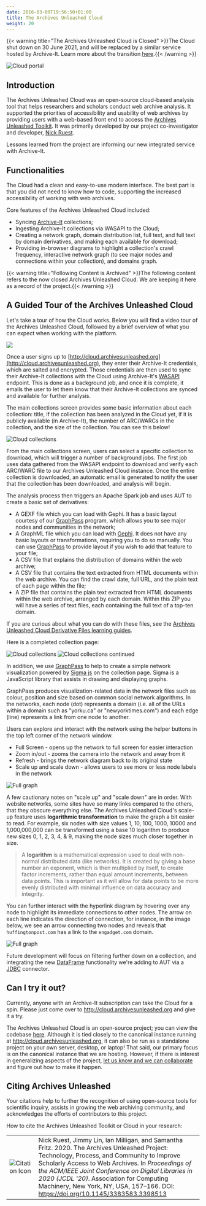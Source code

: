 ```yaml
---
date: 2016-03-09T19:56:50+01:00
title: The Archives Unleashed Cloud
weight: 20
---
```


{{< warning title="The Archives Unleashed Cloud is Closed" >}}The Cloud shut down on 30 June 2021, and will be replaced by a similar service hosted by Archive-It. Learn more about the transition [here](https://news.archivesunleashed.org/archives-unleashed-and-archive-it-to-support-web-archival-research-at-scale-30e81a41f1d3?source=collection_home---------3----------------------------).{{< /warning >}}

![Cloud portal](/images/portal.png)

## Introduction

The Archives Unleashed Cloud was an open-source cloud-based analysis tool that helps researchers and scholars conduct web archive analysis. It supported the priorities of accessibility and usability of web archives by providing users with a web-based front end to access the [Archives Unleashed Toolkit](/aut). It was primarily developed by our project co-investigator and developer, [Nick Ruest](http://ruebot.net/).

Lessons learned from the project are informing our new integrated service with Archive-It.

## Functionalities

The Cloud had a clean and easy-to-use modern interface. The best part is that you did not need to know how to code, supporting the increased accessibility of working with web archives.

Core features of the Archives Unleashed Cloud included:

* Syncing [Archive-It](https://archive-it.org) collections;
* Ingesting Archive-It collections via WASAPI to the Cloud;
* Creating a network graph, domain distribution list, full text, and full text by domain derivatives, and making each available for download;
* Providing in-browser diagrams to highlight a collection's crawl frequency, interactive network graph (to see major nodes and connections within your collection), and domains graph. 

{{< warning title="Following Content is Archived" >}}The following content refers to the now closed Archives Unleashed Cloud. We are keeping it here as a record of the project.{{< /warning >}}


## A Guided Tour of the Archives Unleashed Cloud

Let's take a tour of how the Cloud works. Below you will find a video tour of the Archives Unleashed Cloud, followed by a brief overview of what you can expect when working with the platform.

[![](http://img.youtube.com/vi/BHP51tUhBFs/0.jpg)](http://www.youtube.com/watch?v=BHP51tUhBFs "Archives Unleashed Cloud Tour")

Once a user signs up to [http://cloud.archivesunleashed.org](http://cloud.archivesunleashed.org), they enter their Archive-It credentials, which are salted and encrypted. Those credentials are then used to sync their Archive-It collections with the Cloud using Archive-It's [WASAPI](https://github.com/WASAPI-Community/data-transfer-apis) endpoint. This is done as a background job, and once it is complete, it emails the user to let them know that their Archive-It collections are synced and available for further analysis. 

The main collections screen provides some basic information about each collection: title, if the collection has been analyzed in the Cloud yet, if it is publicly available (in Archive-It), the number of ARC/WARCs in the collection, and the size of the collection. You can see this below!

![Cloud collections](/images/cloud-collections.png)

From the main collections screen, users can select a specific collection to download, which will trigger a number of background jobs. The first job uses data gathered from the WASAPI endpoint to download and verify each ARC/WARC file to our Archives Unleashed Cloud instance. Once the entire collection is downloaded, an automatic email is generated to notify the user that the collection has been downloaded, and analysis will begin. 

The analysis process then triggers an Apache Spark job and uses AUT to create a basic set of derivatives:

* A GEXF file which you can load with Gephi. It has a basic layout courtesy of our [GraphPass](https://github.com/archivesunleashed/graphpass) program, which allows you to see major nodes and communities in the network;
* A GraphML file which you can load with [Gephi](https://gephi.org/). It does not have any basic layouts or transformations, requiring you to do so manually. You can use [GraphPass](https://github.com/archivesunleashed/graphpass) to provide layout if you wish to add that feature to your file;
* A CSV file that explains the distribution of domains within the web archive;
* A CSV file that contains the text extracted from HTML documents within the web archive. You can find the crawl date, full URL, and the plain text of each page within the file;
* A ZIP file that contains the plain text extracted from HTML documents within the web archive, arranged by each domain. Within this ZIP you will have a series of text files, each containing the full text of a top-ten domain.

If you are curious about what you can do with these files, see the [Archives Unleashed Cloud Derivative Files learning guides](https://cloud.archivesunleashed.org/derivatives).

Here is a completed collection page:

![Cloud collections](/images/cloud-interface1.png)
![Cloud collections continued](/images/cloud-interface2.png)

In addition, we use [GraphPass](https://github.com/archivesunleashed/graphpass) to help to create a simple network visualization powered by [Sigma js](http://sigmajs.org/) on the collection page. Sigma is a JavaScript library that assists in drawing and displaying graphs. 

GraphPass produces visualization-related data in the network files such as colour, position and size based on common social network algorithms. In the networks, each node (dot) represents a domain (i.e. all of the URLs within a domain such as "yorku.ca" or "newyorktimes.com") and each edge (line) represents a link from one node to another.

Users can explore and interact with the network using the helper buttons in the top left corner of the network window. 

* Full Screen - opens up the network to full screen for easier interaction
* Zoom in/out - zooms the camera into the network and away from it
* Refresh - brings the network diagram back to its original state
* Scale up and scale down - allows users to see more or less node labels in the network

![Full graph](/images/AUK-graphfull.png)

A few cautionary notes on "scale up" and "scale down" are in order. With website networks, some sites have so many links compared to the others, that they obscure everything else. The Archives Unleashed Cloud's scale-up feature uses **logarithmic transformation** to make the graph a bit easier to read. For example, six nodes with size values 1, 10, 100, 1000, 10000 and 1,000,000,000 can be transformed using a base 10 logarithm to produce new sizes 0, 1, 2, 3, 4, & 9, making the node sizes much closer together in size. 

> A **logarithm** is a mathematical expression used to deal with non-normal distributed data (like networks). It is created by giving a base number an exponent, which is then multiplied by itself, to create factor increments, rather than equal amount increments, between data points. This is important as it will allow for data points to be more evenly distributed with minimal influence on data accuracy and integrity.

You can further interact with the hyperlink diagram by hovering over any node to highlight its immediate connections to other nodes. The arrow on each line indicates the direction of connection, for instance, in the image below, we see an arrow connecting two nodes and reveals that `huffingtonpost.com` has a link to the `engadget.com` domain.

![Full graph](/images/AUK-graph-zoomin.png)

Future development will focus on filtering further down on a collection, and integrating the new [DataFrame](https://spark.apache.org/docs/latest/sql-programming-guide.html) functionality we're adding to AUT via a [JDBC](https://en.wikipedia.org/wiki/JDBC_driver) connector.

## Can I try it out?

Currently, anyone with an Archive-It subscription can take the Cloud for a spin. Please just come over to <http://cloud.archivesunleashed.org> and give it a try.

The Archives Unleashed Cloud is an open-source project; you can view the codebase [here](http://github.com/archivesunleashed/auk). Although it is tied closely to the canonical instance running at <http://cloud.archivesunleashed.org>, it can also be run as a standalone project on your own server, desktop, or laptop! That said, our primary focus is on the canonical instance that we are hosting. However, if there is interest in generalizing aspects of the project, [let us know and we can collaborate](https://archivesunleashed.org/get-involved/) and figure out how to make it happen.

## Citing Archives Unleashed

Your citations help to further the recognition of using open-source tools for scientific inquiry, assists in growing the web archiving community, and acknowledges the efforts of contributors to this project.

How to cite the Archives Unleashed Toolkit or Cloud in your research:

|    |   |
|----|---|
|![Citation Icon](/images/au-citation-icon.png)| Nick Ruest, Jimmy Lin, Ian Milligan, and Samantha Fritz. 2020. The Archives Unleashed Project: Technology, Process, and Community to Improve Scholarly Access to Web Archives. In _Proceedings of the ACM/IEEE Joint Conference on Digital Libraries in 2020 (JCDL '20)_. Association for Computing Machinery, New York, NY, USA, 157–166. DOI: https://doi.org/10.1145/3383583.3398513 |